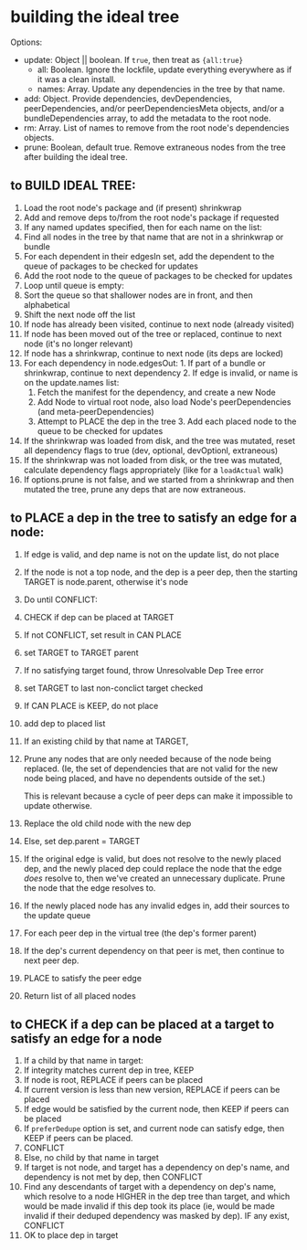# building the ideal tree

Options:

- update: Object || boolean.  If `true`, then treat as `{all:true}`
  - all: Boolean.  Ignore the lockfile, update everything everywhere as if
    it was a clean install.
  - names: Array.  Update any dependencies in the tree by that name.
- add: Object.  Provide dependencies, devDependencies, peerDependencies,
  and/or peerDependenciesMeta objects, and/or a bundleDependencies array,
  to add the metadata to the root node.
- rm: Array.  List of names to remove from the root node's dependencies
  objects.
- prune: Boolean, default true.  Remove extraneous nodes from the tree
  after building the ideal tree.

## to BUILD IDEAL TREE:

1. Load the root node's package and (if present) shrinkwrap
2. Add and remove deps to/from the root node's package if requested
3. If any named updates specified, then for each name on the list:
  1. Find all nodes in the tree by that name that are not in a shrinkwrap
     or bundle
  2. For each dependent in their edgesIn set, add the dependent to the
     queue of packages to be checked for updates
4. Add the root node to the queue of packages to be checked for updates
5. Loop until queue is empty:
  1. Sort the queue so that shallower nodes are in front, and then
     alphabetical
  2. Shift the next node off the list
  3. If node has already been visited, continue to next node (already
     visited)
  4. If node has been moved out of the tree or replaced, continue to next
     node (it's no longer relevant)
  5. If node has a shrinkwrap, continue to next node (its deps are locked)
  6. For each dependency in node.edgesOut:
    1. If part of a bundle or shrinkwrap, continue to next dependency
    2. If edge is invalid, or name is on the update.names list:
      1. Fetch the manifest for the dependency, and create a new Node
      2. Add Node to virtual root node, also load Node's peerDependencies
         (and meta-peerDependencies)
      3. Attempt to PLACE the dep in the tree
    3. Add each placed node to the queue to be checked for updates
6. If the shrinkwrap was loaded from disk, and the tree was mutated, reset
   all dependency flags to true (dev, optional, devOptionl, extraneous)
7. If the shrinkwrap was not loaded from disk, or the tree was mutated,
   calculate dependency flags appropriately (like for a `loadActual` walk)
8. If options.prune is not false, and we started from a shrinkwrap and then
   mutated the tree, prune any deps that are now extraneous.

## to PLACE a dep in the tree to satisfy an edge for a node:

1. If edge is valid, and dep name is not on the update list, do not place
2. If the node is not a top node, and the dep is a peer dep, then the
   starting TARGET is node.parent, otherwise it's node
3. Do until CONFLICT:
  1. CHECK if dep can be placed at TARGET
  2. If not CONFLICT, set result in CAN PLACE
  3. set TARGET to TARGET parent
4. If no satisfying target found, throw Unresolvable Dep Tree error
5. set TARGET to last non-conclict target checked
6. If CAN PLACE is KEEP, do not place
7. add dep to placed list
8. If an existing child by that name at TARGET,
  1. Prune any nodes that are only needed because of the node being
     replaced.  (Ie, the set of dependencies that are not valid for the new
     node being placed, and have no dependents outside of the set.)

       This is relevant because a cycle of peer deps can make it impossible
       to update otherwise.
  2. Replace the old child node with the new dep
9. Else, set dep.parent = TARGET
10. If the original edge is valid, but does not resolve to the newly placed
    dep, and the newly placed dep could replace the node that the edge
    _does_ resolve to, then we've created an unnecessary duplicate.  Prune
    the node that the edge resolves to.
11. If the newly placed node has any invalid edges in, add their sources to
    the update queue
12. For each peer dep in the virtual tree (the dep's former parent)
  1. If the dep's current dependency on that peer is met, then continue to
     next peer dep.
  2. PLACE to satisfy the peer edge
13. Return list of all placed nodes

## to CHECK if a dep can be placed at a target to satisfy an edge for a node

1. If a child by that name in target:
  1. If integrity matches current dep in tree, KEEP
  2. If node is root, REPLACE if peers can be placed
  3. If current version is less than new version, REPLACE if peers can be
     placed
  4. If edge would be satisfied by the current node, then KEEP if peers can
     be placed
  5. If `preferDedupe` option is set, and current node can satisfy edge,
     then KEEP if peers can be placed.
  6. CONFLICT
2. Else, no child by that name in target
  1. If target is not node, and target has a dependency on dep's
     name, and dependency is not met by dep, then CONFLICT
  2. Find any descendants of target with a dependency on dep's name, which
     resolve to a node HIGHER in the dep tree than target, and which would
     be made invalid if this dep took its place (ie, would be made invalid
     if their deduped dependency was masked by dep).  IF any exist,
     CONFLICT
  3. OK to place dep in target
